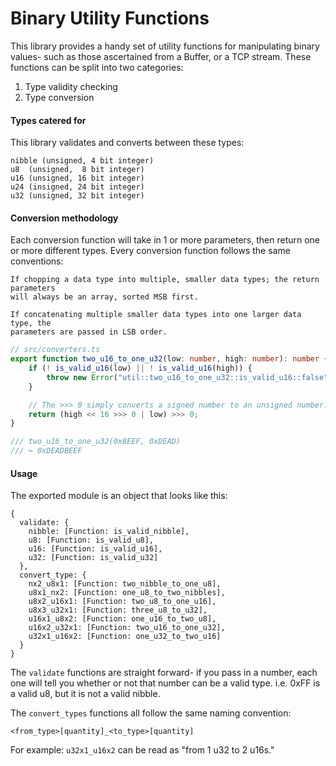 # Binary Utility Functions
This library provides a handy set of utility functions for manipulating binary
values- such as those ascertained from a Buffer, or a TCP stream. These functions
can be split into two categories:
 1) Type validity checking
 2) Type conversion

#### Types catered for
This library validates and converts between these types:
```
nibble (unsigned, 4 bit integer)
u8  (unsigned,  8 bit integer)
u16 (unsigned, 16 bit integer)
u24 (insigned, 24 bit integer)
u32 (unsigned, 32 bit integer)
```

#### Conversion methodology
Each conversion function will take in 1 or more parameters, then return one or
more different types. Every conversion function follows the same conventions:

```
If chopping a data type into multiple, smaller data types; the return parameters
will always be an array, sorted MSB first.

If concatenating multiple smaller data types into one larger data type, the
parameters are passed in LSB order.
```

```ts
// src/converters.ts
export function two_u16_to_one_u32(low: number, high: number): number {
    if (! is_valid_u16(low) || ! is_valid_u16(high)) {
        throw new Error("util::two_u16_to_one_u32::is_valid_u16::false");
    }

    // The >>> 0 simply converts a signed number to an unsigned number.
    return (high << 16 >>> 0 | low) >>> 0;
}

/// two_u16_to_one_u32(0xBEEF, 0xDEAD)
/// ↪ 0xDEADBEEF
```


#### Usage
The exported module is an object that looks like this:
```
{
  validate: {
    nibble: [Function: is_valid_nibble],
    u8: [Function: is_valid_u8],
    u16: [Function: is_valid_u16],
    u32: [Function: is_valid_u32]
  },
  convert_type: {
    nx2_u8x1: [Function: two_nibble_to_one_u8],
    u8x1_nx2: [Function: one_u8_to_two_nibbles],
    u8x2_u16x1: [Function: two_u8_to_one_u16],
    u8x3_u32x1: [Function: three_u8_to_u32],
    u16x1_u8x2: [Function: one_u16_to_two_u8],
    u16x2_u32x1: [Function: two_u16_to_one_u32],
    u32x1_u16x2: [Function: one_u32_to_two_u16]
  }
}
```

The `validate` functions are straight forward- if you pass in a number, each one
will tell you whether or not that number can be a valid type. i.e. 0xFF is a
valid u8, but it is not a valid nibble.

The `convert_types` functions all follow the same naming convention:
```
<from_type>[quantity]_<to_type>[quantity]
```

For example: `u32x1_u16x2` can be read as "from 1 u32 to 2 u16s."

